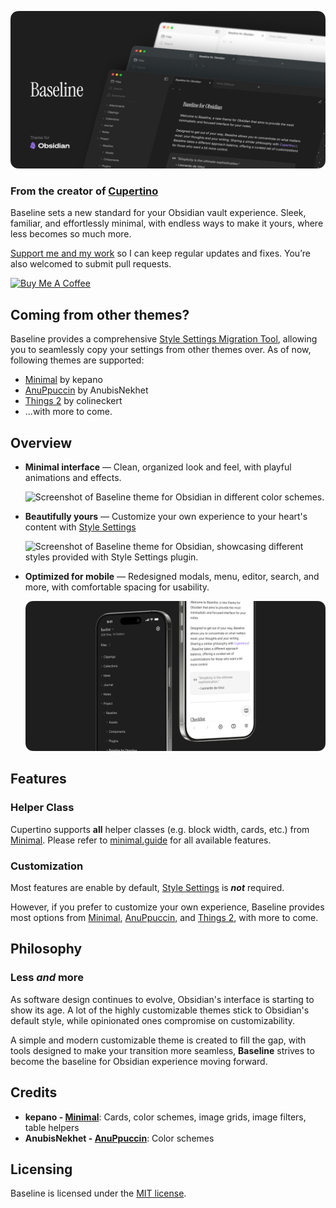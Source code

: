 ![Screenshot of Baseline theme for Obsidian in 3 different colors, with large text "Baseline" on the left side of the image.](img/hero.png)

### From the creator of [Cupertino](https://github.com/aaaaalexis/obsidian-cupertino/)

Baseline sets a new standard for your Obsidian vault experience. Sleek, familiar, and effortlessly minimal, with endless ways to make it yours, where less becomes so much more.

[Support me and my work](https://www.buymeacoffee.com/sevenaxis) so I can keep regular updates and fixes. You’re also welcomed to submit pull requests.

<a href="https://www.buymeacoffee.com/sevenaxis" target="_blank"><img src="https://cdn.buymeacoffee.com/buttons/v2/default-violet.png" alt="Buy Me A Coffee" style="height: 60px !important;width: 217px !important;" ></a>

## Coming from other themes?

Baseline provides a comprehensive [Style Settings Migration Tool](https://aaaaalexis.github.io/obsidian-baseline/), allowing you to seamlessly copy your settings from other themes over. As of now, following themes are supported:

- [Minimal](https://github.com/kepano/obsidian-minimal/) by kepano
- [AnuPpuccin](https://github.com/AnubisNekhet/AnuPpuccin/) by AnubisNekhet
- [Things 2](https://github.com/colineckert/obsidian-things/) by colineckert
- ...with more to come.

## Overview

- **Minimal interface** — Clean, organized look and feel, with playful animations and effects.

  ![Screenshot of Baseline theme for Obsidian in different color schemes.](img/minimal.png)

- **Beautifully yours** — Customize your own experience to your heart's content with [Style Settings](https://github.com/mgmeyers/obsidian-style-settings)

  ![Screenshot of Baseline theme for Obsidian, showcasing different styles provided with Style Settings plugin.](img/customizable.png)

- **Optimized for mobile** — Redesigned modals, menu, editor, search, and more, with comfortable spacing for usability.

  ![Screenshot of Baseline theme for Obsidian on mobile.](img/mobile.png)

## Features

### Helper Class

Cupertino supports **all** helper classes (e.g. block width, cards, etc.) from [Minimal](https://github.com/kepano/obsidian-minimal). Please refer to [minimal.guide](https://minimal.guide) for all available features.

### Customization

Most features are enable by default, [Style Settings](https://github.com/mgmeyers/obsidian-style-settings)
is **_not_** required.

However, if you prefer to customize your own experience, Baseline provides most options from [Minimal](https://github.com/kepano/obsidian-minimal/), [AnuPpuccin](https://github.com/AnubisNekhet/AnuPpuccin/), and [Things 2](https://github.com/colineckert/obsidian-things/), with more to come.

## Philosophy

### Less _and_ more

As software design continues to evolve, Obsidian's interface is starting to show its age. A lot of the highly customizable themes stick to Obsidian's default style, while opinionated ones compromise on customizability.

A simple and modern customizable theme is created to fill the gap, with tools designed to make your transition more seamless, **Baseline** strives to become the baseline for Obsidian experience moving forward.

## Credits

- **kepano - [Minimal](https://github.com/kepano/obsidian-minimal)**: Cards, color schemes, image grids, image filters, table helpers
- **AnubisNekhet - [AnuPpuccin](https://github.com/AnubisNekhet/AnuPpuccin/)**: Color schemes

## Licensing

Baseline is licensed under the [MIT license](LICENSE).
